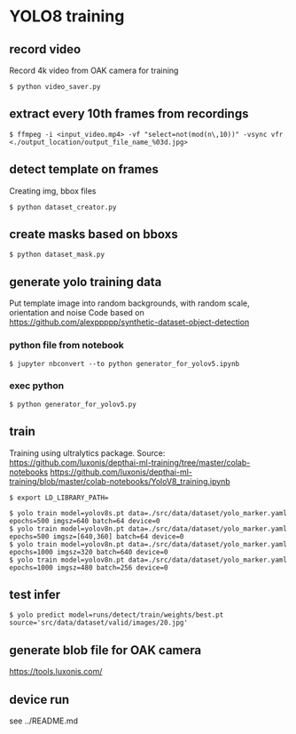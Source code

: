# YOLO8 training

## record video
Record 4k video from OAK camera for training
```
$ python video_saver.py
```

## extract every 10th frames from recordings
```
$ ffmpeg -i <input_video.mp4> -vf "select=not(mod(n\,10))" -vsync vfr <./output_location/output_file_name_%03d.jpg>
```

## detect template on frames
Creating img, bbox files
```
$ python dataset_creator.py
```

## create masks based on bboxs
```
$ python dataset_mask.py
```

## generate yolo training data
Put template image into random backgrounds, with random scale, orientation and noise
Code based on https://github.com/alexppppp/synthetic-dataset-object-detection
### python file from notebook
```
$ jupyter nbconvert --to python generator_for_yolov5.ipynb
```
### exec python
```
$ python generator_for_yolov5.py
```

## train
Training using ultralytics package.
Source:
https://github.com/luxonis/depthai-ml-training/tree/master/colab-notebooks
https://github.com/luxonis/depthai-ml-training/blob/master/colab-notebooks/YoloV8_training.ipynb

```
$ export LD_LIBRARY_PATH=

$ yolo train model=yolov8s.pt data=./src/data/dataset/yolo_marker.yaml epochs=500 imgsz=640 batch=64 device=0
$ yolo train model=yolov8n.pt data=./src/data/dataset/yolo_marker.yaml epochs=500 imgsz=[640,360] batch=64 device=0
$ yolo train model=yolov8n.pt data=./src/data/dataset/yolo_marker.yaml epochs=1000 imgsz=320 batch=640 device=0
$ yolo train model=yolov8n.pt data=./src/data/dataset/yolo_marker.yaml epochs=1000 imgsz=480 batch=256 device=0

```

## test infer
```
$ yolo predict model=runs/detect/train/weights/best.pt source='src/data/dataset/valid/images/20.jpg'
```

## generate blob file for OAK camera
https://tools.luxonis.com/

## device run
see ../README.md